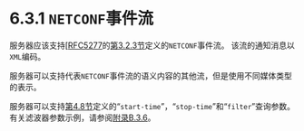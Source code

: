 # 6.3.1 `NETCONF`事件流

服务器应该支持[[RFC5277](https://tools.ietf.org/html/rfc5277)的[第3.2.3节](https://tools.ietf.org/html/rfc5277#section-3.2.3)定义的`NETCONF`事件流。 该流的通知消息以`XML`编码。

服务器可以支持代表`NETCONF`事件流的语义内容的其他流，但是使用不同媒体类型的表示。

服务器可以支持[第4.8节](../section-4/4.8.md)定义的“`start-time`”，“`stop-time`”和“`filter`”查询参数。 有关滤波器参数示例，请参阅[附录B.3.6](../appendix-b/b.3.6.md)。
